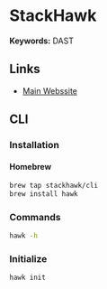 # StackHawk

<!--
https://github.com/flipt-io/flipt/blob/main/stackhawk.yml
-->

**Keywords:** DAST

## Links

- [Main Webssite](https://stackhawk.com)

## CLI

### Installation

#### Homebrew

```sh
brew tap stackhawk/cli
brew install hawk
```

### Commands

```sh
hawk -h
```

### Initialize

```sh
hawk init
```
